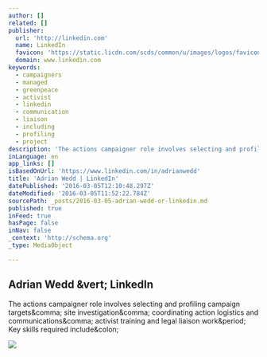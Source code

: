 ```yaml
---
author: []
related: []
publisher:
  url: 'http://linkedin.com'
  name: LinkedIn
  favicon: 'https://static.licdn.com/scds/common/u/images/logos/favicons/v1/favicon.ico'
  domain: www.linkedin.com
keywords:
  - campaigners
  - managed
  - greenpeace
  - activist
  - linkedin
  - communication
  - liaison
  - including
  - profiling
  - project
description: 'The actions campaigner role involves selecting and profiling campaign targets, site investigation, coordinating action logistics and communications, activist training and legal liaison work. Key skills required include:'
inLanguage: en
app_links: []
isBasedOnUrl: 'https://www.linkedin.com/in/adrianwedd'
title: 'Adrian Wedd | LinkedIn'
datePublished: '2016-03-05T12:10:48.297Z'
dateModified: '2016-03-05T11:52:22.784Z'
sourcePath: _posts/2016-03-05-adrian-wedd-or-linkedin.md
published: true
inFeed: true
hasPage: false
inNav: false
_context: 'http://schema.org'
_type: MediaObject

---
```

<article style=""><h1>Adrian Wedd &amp;vert; LinkedIn</h1><p>The actions campaigner role involves selecting and profiling campaign targets&amp;comma; site investigation&amp;comma; coordinating action logistics and communications&amp;comma; activist training and legal liaison work&amp;period; Key skills required include&amp;colon;</p><img src="https://media.licdn.com/mpr/mpr/shrinknp_200_200/p/4/000/13e/0c5/2c12dea.jpg" /></article>
